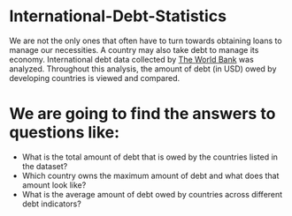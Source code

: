 # International-Debt-Statistics
We are not the only ones that often have to turn towards obtaining loans to manage our necessities. A country may also take debt to manage its economy. International debt data collected by [The World Bank](https://www.worldbank.org/en/programs/debt-statistics) was analyzed. Throughout this analysis, the amount of debt (in USD) owed by developing countries is viewed and compared. 

# We are going to find the answers to questions like:

- What is the total amount of debt that is owed by the countries listed in the dataset?
- Which country owns the maximum amount of debt and what does that amount look like?
- What is the average amount of debt owed by countries across different debt indicators?
